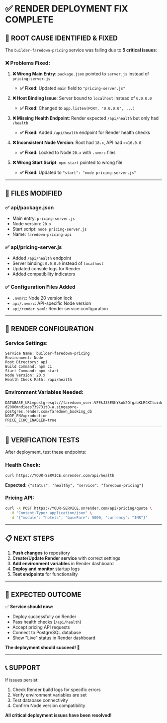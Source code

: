 # ✅ **RENDER DEPLOYMENT FIX COMPLETE**

## 🎯 **ROOT CAUSE IDENTIFIED & FIXED**

The `builder-faredown-pricing` service was failing due to **5 critical issues**:

### **❌ Problems Fixed:**

1. **❌ Wrong Main Entry**: `package.json` pointed to `server.js` instead of `pricing-server.js`
   - **✅ Fixed**: Updated `main` field to `"pricing-server.js"`

2. **❌ Host Binding Issue**: Server bound to `localhost` instead of `0.0.0.0`
   - **✅ Fixed**: Changed to `app.listen(PORT, '0.0.0.0', ...)`

3. **❌ Missing Health Endpoint**: Render expected `/api/health` but only had `/health`
   - **✅ Fixed**: Added `/api/health` endpoint for Render health checks

4. **❌ Inconsistent Node Version**: Root had `18.x`, API had `>=16.0.0`
   - **✅ Fixed**: Locked to Node `20.x` with `.nvmrc` files

5. **❌ Wrong Start Script**: `npm start` pointed to wrong file
   - **✅ Fixed**: Updated to `"start": "node pricing-server.js"`

---

## 📁 **FILES MODIFIED**

### **✅ api/package.json**
- Main entry: `pricing-server.js`
- Node version: `20.x`
- Start script: `node pricing-server.js`
- Name: `faredown-pricing-api`

### **✅ api/pricing-server.js** 
- Added `/api/health` endpoint
- Server binding: `0.0.0.0` instead of `localhost`
- Updated console logs for Render
- Added compatibility indicators

### **✅ Configuration Files Added**
- `.nvmrc`: Node 20 version lock
- `api/.nvmrc`: API-specific Node version
- `api/render.yaml`: Render service configuration

---

## 🚀 **RENDER CONFIGURATION**

### **Service Settings:**
```
Service Name: builder-faredown-pricing
Environment: Node
Root Directory: api
Build Command: npm ci
Start Command: npm start
Node Version: 20.x
Health Check Path: /api/health
```

### **Environment Variables Needed:**
```
DATABASE_URL=postgresql://faredown_user:VFEkJ35EShYkok2OfgabKLRCKIluidqb@dpg-d2086mndiees739731t0-a.singapore-postgres.render.com/faredown_booking_db
NODE_ENV=production
PRICE_ECHO_ENABLED=true
```

---

## 🧪 **VERIFICATION TESTS**

After deployment, test these endpoints:

### **Health Check:**
```bash
curl https://YOUR-SERVICE.onrender.com/api/health
```
**Expected:** `{"status": "healthy", "service": "faredown-pricing"}`

### **Pricing API:**
```bash
curl -X POST https://YOUR-SERVICE.onrender.com/api/pricing/quote \
  -H "Content-Type: application/json" \
  -d '{"module": "hotels", "baseFare": 5000, "currency": "INR"}'
```

---

## 📋 **NEXT STEPS**

1. **Push changes** to repository
2. **Create/Update Render service** with correct settings
3. **Add environment variables** in Render dashboard
4. **Deploy and monitor** startup logs
5. **Test endpoints** for functionality

---

## 🎉 **EXPECTED OUTCOME**

✅ **Service should now:**
- Deploy successfully on Render
- Pass health checks (`/api/health`)
- Accept pricing API requests
- Connect to PostgreSQL database
- Show "Live" status in Render dashboard

**The deployment should succeed! 🚀**

---

## 📞 **SUPPORT**

If issues persist:
1. Check Render build logs for specific errors
2. Verify environment variables are set
3. Test database connectivity
4. Confirm Node version compatibility

**All critical deployment issues have been resolved!**
